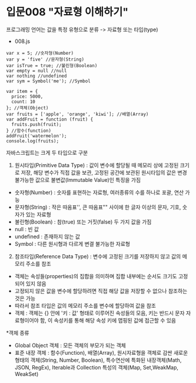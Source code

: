 # 입문008 "자료형 이해하기"

프로그래밍 언어는 값을 특정 유형으로 분류 -> 자료형 또는 타입(type)

- 008.js
```
var x = 5; //숫자형(Number)
var y = 'five' //문자형(String)
var isTrue = true; //불린형(Boolean)
var empty = null //null
var nothing //undefined
var sym = Symbol('me'); //Symbol

var item = {
  price: 5000,
  count: 10
}; //객체(Object)
var fruits = ['apple', 'orange', 'kiwi']; //배열(Array)
var addFruit = function (fruit) {
  fruits.push(fruit);
} //함수(function)
addFruit('watermelon');
console.log(fruits);
```

자바스크립트는 크게 두 타입으로 구분
1. 원시타입(Primitive Data Type)
: 값이 변수에 할당될 때 메모리 상에 고정된 크기로 저장, 해당 변수가 직접 값을 보관, 고정된 공간에 보관된 원시타입의 값은 변경 불가능한 값으로 불변값(Immutable Value)인 특징을 가짐
  - 숫자형(Number) : 숫자를 표현하는 자료형, 여러종류의 수를 하나로 포괄, 연산 가능
  - 문자형(String) : 작은 따옴표'', 큰 따옴표"" 사이에 한 글자 이상의 문자, 기호, 숫자가 있는 자료형
  - 불린형(Boolean) : 참(true) 또는 거짓(false) 두 가지 값을 가짐
  - null : 빈 값
  - undefined : 존재하지 않는 값
  - Symbol : 다른 원시형과 다르게 변결 불가능한 자료형

2. 참조타입(Reference Data Type)
: 변수에 고정된 크기를 저장하지 않고 값의 메모리 주소를 참조
  - 객체는 속성들(properties)의 집합을 의미하며 집합 내부에는 순서도 크기도 고정되어 있지 않음
  - 고정되지 않은 값을 변수에 할당하려면 직접 해당 값을 저장할 수 없으나 참조하는 것은 가능
  - 따라서 참조 타입은 값의 메모리 주소를 변수에 할당하여 값을 참조
  - 객체 : 객체는 {} 안에 '키 : 값' 형태로 이루어진 속성들의 모음, 키는 반드시 문자 자료형이어야 함, 이 속성키를 통해 해당 속성 키에 맵핑된 값에 접근할 수 있음

*객체 종류
- Global Object 객체 : 모든 객체의 부모가 되는 객체
- 표준 내장 객체 : 함수(Function), 배열(Array), 원시자료형을 객체로 감싼 새로운 형태의 객체(String, Number, Boolean), 특수연산에 특화된 내장객체(Math, JSON, RegEx), Iterable과 Collection 특성의 객체(Map, Set,WeakMap, WeakSet)
